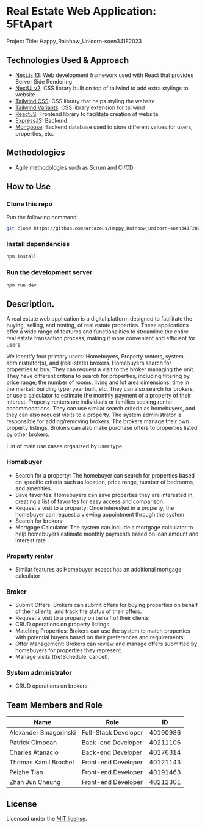 # Real Estate Web Application: 5FtApart

Project Title: Happy_Rainbow_Unicorn-soen341F2023

## Technologies Used & Approach

- [Next.js 13](https://nextjs.org/docs/getting-started): Web development framework used with React that provides Server Side Rendering
- [NextUI v2](https://nextui.org/): CSS library built on top of tailwind to add extra stylings to website
- [Tailwind CSS](https://tailwindcss.com/): CSS library that helps styling the website
- [Tailwind Variants](https://tailwind-variants.org): CSS library extension for tailwind
- [ReactJS](https://www.typescriptlang.org/): Frontend library to facilitate creation of website
- [ExpressJS](https://expressjs.com/): Backend
- [Mongoose](https://mongoosejs.com/docs/): Backend database used to store different values for users, properties, etc.

## Methodologies

- Agile methodologies such as Scrum and CI/CD

## How to Use

### Clone this repo

Run the following command:

```bash
git clone https://github.com/arcazeus/Happy_Rainbow_Unicorn-soen341F2023
```

### Install dependencies

```bash
npm install
```

### Run the development server

```bash
npm run dev
```

## Description.

A real estate web application is a digital platform designed to facilitate the buying, selling, and renting, of real estate properties. These applications offer a wide range of features and functionalities to streamline the entire real estate transaction process, making it more convenient and efficient for users.

We identify four primary users: Homebuyers, Property renters, system administrator(s), and (real-state) brokers. Homebuyers search for properties to buy. They can request a visit to the broker managing the unit. They have different criteria to search for properties, including filtering by price range; the number of rooms; living and lot area dimensions; time in the market; building type; year built, etc. They can also search for brokers, or use a calculator to estimate the monthly payment of a property of their interest. Property renters are individuals or families seeking rental accommodations. They can use similar search criteria as homebuyers, and they can also request visits to a property.
The system administrator is responsible for adding/removing brokers. The brokers manage their own property listings. Brokers can also make purchase offers to properties listed by other brokers.

List of main use cases organized by user type.

### Homebuyer

- Search for a property: The homebuyer can search for properties based on specific criteria such as location, price range, number of bedrooms, and amenities.
- Save favorites: Homebuyers can save properties they are interested in, creating a list of favorites for easy access and comparison.
- Request a visit to a property: Once interested in a property, the homebuyer can request a viewing appointment through the system
- Search for brokers
- Mortgage Calculator: The system can include a mortgage calculator to help homebuyers estimate monthly payments based on loan amount and interest rate

### Property renter

- Similar features as Homebuyer except has an additional mortgage calculator

### Broker

- Submit Offers: Brokers can submit offers for buying properties on behalf of their clients, and track the status of their offers.
- Request a visit to a property on behalf of their clients
- CRUD operations on property listings
- Matching Properties: Brokers can use the system to match properties with potential buyers based on their preferences and requirements.
- Offer Management: Brokers can review and manage offers submitted by homebuyers for properties they represent.
- Manage visits ((re)Schedule, cancel).

### System administrator

- CRUD operations on brokers

## Team Members and Role

| Name                  | Role                 | ID       |
| --------------------- | -------------------- | -------- |
| Alexander Smagorinski | Full-Stack Developer | 40190986 |
| Patrick Cimpean       | Back-end Developer   | 40211106 |
| Charles Atanacio      | Back-end Developer   | 40176314 |
| Thomas Kamil Brochet  | Front-end Developer  | 40121143 |
| Peizhe Tian           | Front-end Developer  | 40191463 |
| Zhan Jun Cheung       | Front-end Developer  | 40212301 |

## License

Licensed under the [MIT license](https://github.com/nextui-org/next-app-template/blob/main/LICENSE).
